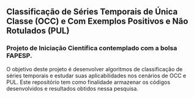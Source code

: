 ## Classificação de Séries Temporais de Única Classe (OCC) e Com Exemplos Positivos e Não Rotulados (PUL)

### Projeto de Iniciação Científica contemplado com a bolsa FAPESP. <br/>
O objetivo deste projeto é desenvolver algoritmos de classificação de séries temporais e estudar suas aplicabilidades nos cenários de OCC e PUL. Este repositório tem como finalidade armazenar os códigos desenvolvidos e resultados obtidos nessa pesquisa.
